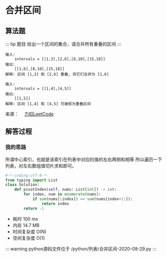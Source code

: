 # 合并区间

## 算法题

::: tip 题目
给出一个区间的集合，请合并所有重叠的区间
:::

~~~
输入:
    intervals = [[1,3],[2,6],[8,10],[15,18]]
输出:
    [[1,6],[8,10],[15,18]]
解释: 区间 [1,3] 和 [2,6] 重叠, 将它们合并为 [1,6]
~~~

~~~
输入:
    intervals = [[1,4],[4,5]]
输出:
    [[1,5]]
解释: 区间 [1,4] 和 [4,5] 可被视为重叠区间
~~~

来源：&emsp; [力扣LeetCode](https://leetcode-cn.com/leetbook/read/array-and-string/c5tv3/)

## 解答过程

### 我的思路

所谓中心索引，也就是该索引在列表中对应的值的左右两侧和相等
所以遍历一下列表，对左右数组值切片求和即可。


```python
#-*-coding:utf-8-*-
from typing import List
class Solution:
    def pivotIndex(self, nums: List[int]) -> int:
        for index, num in enumerate(nums):
            if sum(nums[:index]) == sum(nums[index+1:]):
                return index
        return -1
```

* 耗时 100 ms
* 内存 14.7 MB
* 时间复杂度 O(N)
* 空间复杂度 O(1)

::: warning python源码文件位于
/python/列表/合并区间-2020-08-29.py
:::
